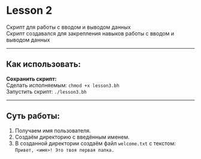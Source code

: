 # Lesson 2

Скрипт для работы с вводом и выводом данных  
Скрипт создавался для закрепления навыков работы с вводом и выводом данных

---

## Как использовать:

**Сохранить скрипт:**  
Сделать исполняемым: `chmod +x lesson3.bh`  
Запустить скрипт: `./lesson3.bh`

---

## Суть работы:

1. Получаем имя пользователя.
2. Создаём директорию с введённым именем.
3. В созданной директории создаём файл `welcome.txt` с текстом:  
   `Привет, <имя>! Это твоя первая папка.`

